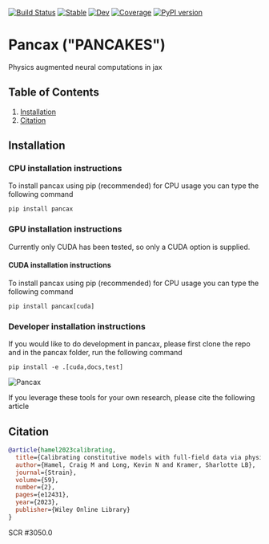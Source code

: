 [![Build Status](https://github.com/sandialabs/pancax/workflows/CI/badge.svg)](https://github.com/sandialabs/pancax/actions?query=workflow%3ACI)
[![Stable](https://img.shields.io/badge/docs-stable-blue.svg)](https://sandialabs.github.io/pancax/) 
[![Dev](https://img.shields.io/badge/docs-dev-blue.svg)](https://sandialabs.github.io/pancax/dev/) 
[![Coverage](https://codecov.io/gh/sandialabs/pancax/branch/main/graph/badge.svg)](https://codecov.io/gh/sandialabs/pancax)
[![PyPI version](https://badge.fury.io/py/pancax.svg)](https://pypi.org/project/pancax/)

# Pancax ("PANCAKES")
Physics augmented neural computations in jax

## Table of Contents
1. [Installation](#installation)
2. [Citation](#citation)

## Installation
### CPU installation instructions
To install pancax using pip (recommended) for CPU usage you can type the following command

``pip install pancax``

### GPU installation instructions
Currently only CUDA has been tested, so only a CUDA option is supplied.
#### CUDA installation instructions
To install pancax using pip (recommended) for CPU usage you can type the following command

``pip install pancax[cuda]``

### Developer installation instructions
If you would like to do development in pancax, please first clone the repo and in the pancax 
folder, run the following command

``pip install -e .[cuda,docs,test]``

![Pancax](https://github.com/sandialabs/pancax/blob/main/assets/pancax.png?raw=true)

If you leverage these tools for your own research, please cite the following article

## Citation
```bibtex
@article{hamel2023calibrating,
  title={Calibrating constitutive models with full-field data via physics informed neural networks},
  author={Hamel, Craig M and Long, Kevin N and Kramer, Sharlotte LB},
  journal={Strain},
  volume={59},
  number={2},
  pages={e12431},
  year={2023},
  publisher={Wiley Online Library}
}
```
SCR #3050.0
